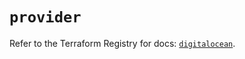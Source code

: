 # `provider`

Refer to the Terraform Registry for docs: [`digitalocean`](https://registry.terraform.io/providers/digitalocean/digitalocean/2.35.0/docs).
